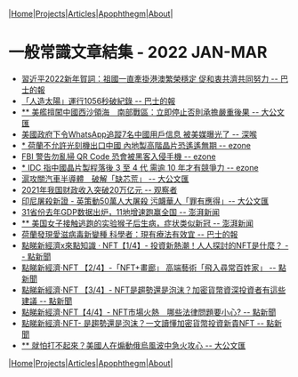 |[Home](/README.md)|[Projects](/projects.md)|[Articles](/articles.md)|[Apophthegm](/apophthegm.md)|[About](/about.md)|

# 一般常識文章結集 - 2022 JAN-MAR

- [習近平2022新年賀詞：祖國一直牽掛港澳繁榮穩定 促和衷共濟共同努力 -- 巴士的報](https://www.bastillepost.com/hongkong/article/9909798-%e7%bf%92%e8%bf%91%e5%b9%b32022%e6%96%b0%e5%b9%b4%e8%b3%80%e8%a9%9e%ef%bc%9a%e7%a5%96%e5%9c%8b%e4%b8%80%e7%9b%b4%e7%89%bd%e6%8e%9b%e6%b8%af%e6%be%b3%e7%b9%81%e6%a6%ae%e7%a9%a9%e5%ae%9a-%e4%bf%83)  
- [「人造太陽」運行1056秒破紀錄 -- 巴士的報](https://www.bastillepost.com/hongkong/article/9911388-%e3%80%8c%e4%ba%ba%e9%80%a0%e5%a4%aa%e9%99%bd%e3%80%8d%e9%81%8b%e8%a1%8c1056%e7%a7%92%e7%a0%b4%e7%b4%80%e9%8c%84-2)  
- [** 美艦擅闖中國西沙領海　南部戰區：立即停止否則承擔嚴重後果 -- 大公文匯](https://www.tkww.hk/a/202201/20/AP61e8f727e4b0ec690cddfcf1.html)  
- [美國政府下令WhatsApp追蹤7名中國用戶信息 被美媒曝光了 -- 深喉](https://www.bastillepost.com/hongkong/article/10023857-%e7%be%8e%e5%9c%8b%e6%94%bf%e5%ba%9c%e4%b8%8b%e4%bb%a4whatsapp%e8%bf%bd%e8%b9%a47%e5%90%8d%e4%b8%ad%e5%9c%8b%e7%94%a8%e6%88%b6%e4%bf%a1%e6%81%af-%e8%a2%ab%e7%be%8e%e5%aa%92%e6%9b%9d%e5%85%89%e4%ba%86)  
- [* 荷蘭不允許光刻機出口中國 內地製高階晶片恐遙遙無期 -- ezone](https://ezone.ulifestyle.com.hk/article/3160944/%E8%8D%B7%E8%98%AD%E4%B8%8D%E5%85%81%E8%A8%B1%E5%85%89%E5%88%BB%E6%A9%9F%E5%87%BA%E5%8F%A3%E4%B8%AD%E5%9C%8B%20%E5%85%A7%E5%9C%B0%E8%A3%BD%E9%AB%98%E9%9A%8E%E6%99%B6%E7%89%87%E6%81%90%E9%81%99%E9%81%99%E7%84%A1%E6%9C%9F)  
- [FBI 警告勿亂掃 QR Code 恐會被黑客入侵手機 -- ezone](https://ezone.ulifestyle.com.hk/article/3160991/FBI%20%E8%AD%A6%E5%91%8A%E5%8B%BF%E4%BA%82%E6%8E%83%20QR%20Code%20%E6%81%90%E6%9C%83%E8%A2%AB%E9%BB%91%E5%AE%A2%E5%85%A5%E4%BE%B5%E6%89%8B%E6%A9%9F)  
- [* IDC 指中國晶片製程落後 3 至 4 代 需逾 10 年才有競爭力 -- ezone](https://ezone.ulifestyle.com.hk/article/3160909/IDC%20%E6%8C%87%E4%B8%AD%E5%9C%8B%E6%99%B6%E7%89%87%E8%A3%BD%E7%A8%8B%E8%90%BD%E5%BE%8C%203%20%E8%87%B3%204%20%E4%BB%A3%20%E9%9C%80%E9%80%BE%2010%20%E5%B9%B4%E6%89%8D%E6%9C%89%E7%AB%B6%E7%88%AD%E5%8A%9B)  
- [滬攻關汽車半導體　破解「缺芯荒」 -- 大公文匯](https://www.tkww.hk/a/202201/24/AP61edf660e4b0ec690cdfdb9f.html)  
- [2021年我国财政收入突破20万亿元 -- 观察者](https://www.guancha.cn/economy/2022_01_25_623543.shtml)  
- [印尼屠殺新證 - 英策動50萬人大屠殺 污衊華人「罪有應得」-- 大公文匯](https://mp.weixin.qq.com/s/hoOfYm0dMX6CFh5TYvH_iw)  
- [31省份去年GDP数据出炉，11地增速跑赢全国 -- 澎湃新闻](https://www.thepaper.cn/newsDetail_forward_16449980)  
- [** 美国女子接触逃跑的实验猴子后生病，症状类似新冠 -- 澎湃新闻](https://www.thepaper.cn/newsDetail_forward_16457896)  
- [荷蘭發現愛滋病毒新變種 科學者：現有療法有效宜 -- 巴士的報](https://www.bastillepost.com/hongkong/article/10104328-%e8%8d%b7%e8%98%ad%e7%99%bc%e7%8f%be%e6%84%9b%e6%bb%8b%e7%97%85%e6%af%92%e6%96%b0%e8%ae%8a%e7%a8%ae-%e7%a7%91%e5%ad%b8%e8%80%85%e6%8c%87%e7%8f%be%e6%9c%89%e7%99%82%e6%b3%95%e6%9c%89%e6%95%88)  
- [點睇新經濟x來點知識 · NFT【1/4】- 投資新熱潮！人人探討的NFT是什麼？ -- 點新聞](https://www.dotdotnews.com/a/202202/07/AP6200dfc8e4b030de0828c54a.html)  
- [點睇新經濟·NFT 【2/4】-「NFT+畫廊」 高端藝術「飛入尋常百姓家」 -- 點新聞](https://www.dotdotnews.com/a/202202/08/AP62021496e4b030de082945ff.html)  
- [點睇新經濟·NFT 【3/4】- NFT是趨勢還是泡沫？加密貨幣資深投資者有這些建議 -- 點新聞](https://www.dotdotnews.com/a/202202/08/AP62022a60e4b030de08295caa.html)  
- [點睇新經濟·NFT【4/4】- NFT市場火熱　哪些法律問題要小心? -- 點新聞](https://www.dotdotnews.com/a/202202/09/AP62037c7ae4b030de0829e6cb.html)  
- [點睇新經濟·NFT- 是趨勢還是泡沫？一文讀懂加密貨幣投資新貴NFT -- 點新聞](https://www.dotdotnews.com/a/202202/09/AP620396d8e4b030de0829fb2c.html)  
- [** 就怕打不起來？美國人在煽動俄烏風波中急火攻心 -- 大公文匯](https://www.tkww.hk/a/202202/14/AP620a6d5fe4b0b6f46a7a3013.html)  

|[Home](/README.md)|[Projects](/projects.md)|[Articles](/articles.md)|[Apophthegm](/apophthegm.md)|[About](/about.md)|

